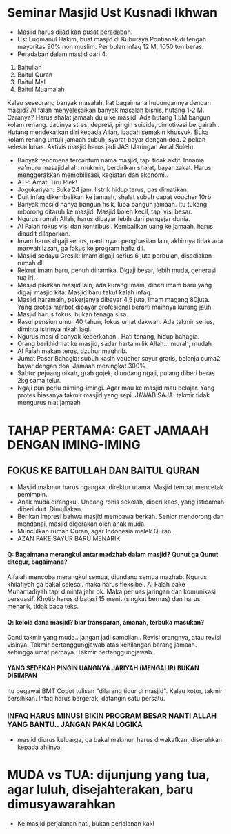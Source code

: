 # Seminar Masjid Ust Kusnadi Ikhwan
- Masjid harus dijadikan pusat peradaban.
- Ust Luqmanul Hakim, buat masjid di Kuburaya Pontianak di tengah mayoritas 90% non muslim. Per bulan infaq 12 M, 1050 ton beras.
- Peradaban dalam masjid dari 4:
1. Baitullah
2. Baitul Quran
3. Baitul Mal
4. Baitul Muamalah

Kalau seseorang banyak masalah, liat bagaimana hubungannya dengan masjid?
Al falah menyelesaikan banyak masalah bisnis, hutang 1-2 M. Caranya? Harus shalat jamaah dulu ke masjid. Ada hutang 1,5M bangun kolam renang. Jadinya stres, depresi, pingin suicide, dimotivasi bergairah.. Hutang mendekatkan diri kepada Allah, ibadah semakin khusyuk. Buka kolam renang untuk jamaah subuh, syarat bayar dengan doa. 2 pekan selesai lunas.
Aktivis masjid harus jadi JAS (Jaringan Amal Soleh). 

- Banyak fenomena tercantum nama masjid, tapi tidak aktif. Innama ya'muru masajidallah: mukmin, berdirikan shalat, bayar zakat. Harus menggerakkan memobilisasi, kegiatan dan ekonomi..
- ATP: Amati Tiru Plek!
- Jogokariyan: Buka 24 jam, listrik hidup terus, gas dimatikan. 
- Duit infaq dikembalikan ke jamaah, shalat subuh dapat voucher 10rb
- Banyak masjid hanya bangun fisik, lupa bangun jamaah. Itu tukang mborong ditaruh ke masjid.  Masjid boleh kecil, tapi visi besar.
- Ngurus rumah Allah, harus dibayar lebih dari pengejar dunia.
- Al Falah fokus visi dan kontribusi. Kembalikan uang ke jamaah, harus diaudit dilaporkan. 
- Imam harus digaji serius, nanti nyari penghasilan lain, akhirnya tidak ada marwah izzah, ga fokus ke program hafiz dll.
- Masjid sedayu Gresik: Imam digaji serius 6 juta perbulan, disediakan rumah dll
- Rekrut imam baru, penuh dinamika. Digaji besar, lebih muda, generasi tua iri.
- Masjid pikirkan masjid lain, ada kurang imam, diberi imam baru yang digaji masjid kita. Masjid baru takut kalah infaq. 
- Masjid haramain, pekerjanya dibayar 4,5 juta, imam magang 80juta. Yang protes marbot dibayar profesional berarti mainnya kurang jauh.
- Masjid harus fokus, bukan tenaga sisa. 
- Rasul pensiun umur 40 tahun, fokus umat dakwah. Ada takmir serius, diminta istrinya nikah lagi.
- Ngurus masjid banyak keberkahan.. Hati tenang, hidup bahagia.
- Orang berkhidmat ke masjid, sadar harta milik Allah... murah, mudah
- Al Falah makan terus, dzuhur maghrib. 
- Jumat Pasar Bahagia: subuh kasih voucher sayur gratis, belanja cuma2 bayar dengan doa. Jamaah meningkat 300%
- Sabtu: pejuang nikah, grab gojek, diundang ngaji, pulang diberi beras 2kg sama telur.
- Ngaji pun perlu diiming-imingi. Agar mau ke masjid mau belajar. Yang protes biasanya takmir masjid yang sepi. JAWAB SAJA: takmir tidak mengurus niat jamaah

# TAHAP PERTAMA: GAET JAMAAH DENGAN IMING-IMING
## FOKUS KE BAITULLAH DAN BAITUL QURAN

- Masjid makmur harus ngangkat direktur utama. Masjid tempat mencetak pemimpin. 
- Anak muda dirangkul. Undang rohis sekolah, diberi kaos, yang istiqamah diberi duit. Dimuliakan.
- Berikan impresi bahwa masjid membawa berkah. Senior mendorong dan mendanai, masjid digerakan oleh anak muda.
- Munculkan rumah Quran, agar Indonesia melek Quran. 
- AZAN PAKE SAYUR BARU MENARIK

#### Q: Bagaimana merangkul antar madzhab dalam masjid? Qunut ga Qunut ditegur, bagaimana? 
Alfalah mencoba merangkul semua, diundang semua mazhab. Ngurus khilafiyah ga bakal selesai. maka harus fleksibel. Al Falah pake Muhamadiyah tapi diminta jahr ok. Maka perluas jaringan dan komunikasi persuasif. Khotib harus dibatasi 15 menit (singkat bernas) dan harus menarik, tidak baca teks. 

#### Q: kelola dana masjid? biar transparan, amanah, terbuka masukan?
Ganti takmir yang muda.. jangan jadi sambilan.. Revisi orangnya, atau revisi visinya. Takmir bertanggungjawab atas kehilangan barang jamaah. sehingga umat percaya. Takmir bertanggungjawab..

#### YANG SEDEKAH PINGIN UANGNYA JARIYAH (MENGALIR) BUKAN DISIMPAN
Itu pegawai BMT
Copot tulisan "dilarang tidur di masjid". Kalau kotor, takmir bersihkan. 
Infaq harus bergerak, datangin satu persatu.

### INFAQ HARUS MINUS! BIKIN PROGRAM BESAR NANTI ALLAH YANG BANTU.. JANGAN PAKAI LOGIKA
- masjid diurus keluarga, ga bakal makmur, harus diwakafkan, diserahkan kepada ahlinya.
   
# MUDA vs TUA: dijunjung yang tua, agar luluh, disejahterakan, baru dimusyawarahkan

- Ke masjid perjalanan hati, bukan perjalanan kaki
